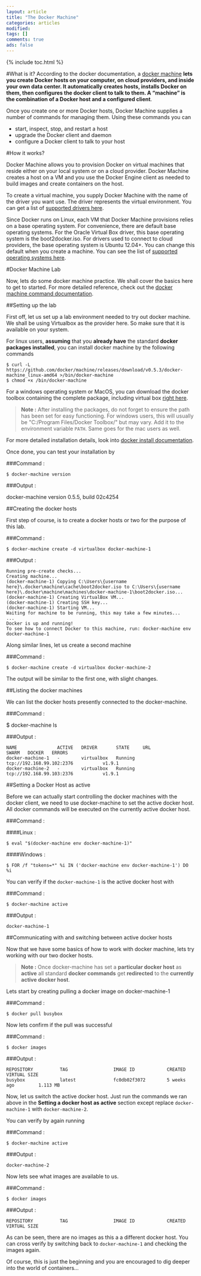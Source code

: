 ```yaml
---
layout: article
title: "The Docker Machine"
categories: articles
modified: 
tags: []
comments: true
ads: false
---
```


{% include toc.html %}

#What is it?
According to the docker documentation, a [docker machine](https://docs.docker.com/machine/ "Docker Machine Documentation.") **lets you create Docker hosts  on your computer, on cloud providers, and inside your own data center. It automatically creates hosts, installs Docker on them, then configures the docker client to talk to them. A “machine” is the combination of a Docker host and a configured client**.

Once you create one or more Docker hosts, Docker Machine supplies a number of commands for managing them. Using these commands you can

 - start, inspect, stop, and restart a host
 - upgrade the Docker client and daemon
 - configure a Docker client to talk to your host

#How it works?

Docker Machine allows you to provision Docker on virtual machines that reside either on your local system or on a cloud provider. Docker Machine creates a host on a VM and you use the Docker Engine client as needed to build images and create containers on the host.

To create a virtual machine, you supply Docker Machine with the name of the driver you want use. The driver represents the virtual environment.
You can get a list of [supported drivers here](https://docs.docker.com/machine/drivers/ "Supported docker machine drivers").

Since Docker runs on Linux, each VM that Docker Machine provisions relies on a base operating system. For convenience, there are default base operating systems. For the Oracle Virtual Box driver, this base operating system is the boot2docker.iso. For drivers used to connect to cloud providers, the base operating system is Ubuntu 12.04+. You can change this default when you create a machine. You can see the list of [supported operating systems here](https://docs.docker.com/machine/drivers/os-base/ "Docker machine supported OSes").

#Docker Machine Lab

Now, lets do some docker machine practice. We shall cover the basics here to get to started. For more detailed reference, check out the [docker machine command documentation](https://docs.docker.com/machine/reference/ "Docker machine command documentation").

##Setting up the lab

First off, let us set up a lab environment needed to try out docker machine. We shall be using Virtualbox as the provider here. So make sure that it is available on your system. 

For linux users, **assuming** that you **already have** the standard **docker packages installed**, you can install docker machine by the following commands

    $ curl -L https://github.com/docker/machine/releases/download/v0.5.3/docker-machine_linux-amd64 >/bin/docker-machine
    $ chmod +x /bin/docker-machine

For a windows operating system or MacOS, you can download the docker toolbox containing the complete package, including virtual box [right here](https://www.docker.com/docker-toolbox "Docker toolbox link").

> **Note :** After installing the packages, do not forget to ensure the path has been set for easy functioning. For windows users, this will usually be "C:/Program Files/Docker Toolbox/" but may vary. Add it to the environment variable `PATH`. Same goes for the mac users as well.

For more detailed installation details, look into [docker install documentation](https://docs.docker.com/machine/install-machine/ "Installing docker machine on linux."). 

Once done, you can test your installation by 

###Command :

    $ docker-machine version

###Output :

docker-machine version 0.5.5, build 02c4254

##Creating the docker hosts

First step of course, is to create a docker hosts or two for the purpose of this lab.

###Command :  

    $ docker-machine create -d virtualbox docker-machine-1

###Output : 

    Running pre-create checks...
    Creating machine...
    (docker-machine-1) Copying C:\Users\{username here}\.docker\machine\cache\boot2docker.iso to C:\Users\{username here}\.docker\machine\machines\docker-machine-1\boot2docker.iso...
    (docker-machine-1) Creating VirtualBox VM...
    (docker-machine-1) Creating SSH key...
    (docker-machine-1) Starting VM...
    Waiting for machine to be running, this may take a few minutes...
    ...
    Docker is up and running!
    To see how to connect Docker to this machine, run: docker-machine env docker-machine-1

Along similar lines, let us create a second machine

###Command :

    $ docker-machine create -d virtualbox docker-machine-2

The output will be similar to the first one, with slight changes.

##Listing the docker machines

We can list the docker hosts presently connected to the docker-machine.

###Command : 

$ docker-machine ls

###Output : 

    NAME               ACTIVE   DRIVER       STATE     URL                         SWARM   DOCKER   ERRORS
    docker-machine-1   -        virtualbox   Running   tcp://192.168.99.102:2376           v1.9.1
    docker-machine-2   -        virtualbox   Running   tcp://192.168.99.103:2376           v1.9.1

##Setting a Docker Host as active

Before we can actually start controlling the docker machines with the docker client, we need to use docker-machine to set the active docker host. All docker commands will be executed on the currently active docker host.

###Command : 

####Linux : 

    $ eval "$(docker-machine env docker-machine-1)"

####Windows : 

    $ FOR /f "tokens=*" %i IN ('docker-machine env docker-machine-1') DO %i

You can verify if the `docker-machine-1` is the active docker host with

###Command : 

    $ docker-machine active

###Output : 

    docker-machine-1

##Communicating with and switching between active docker hosts

Now that we have some basics of how to work with docker machine, lets try working with our two docker hosts. 

> **Note :** Once docker-machine has set a **particular docker host** as **active** all standard **docker commands** get **redirected** to the **currently active docker host**.

Lets start by creating pulling a docker image on docker-machine-1

###Command : 

    $ docker pull busybox

Now lets confirm if the pull was successful

###Command : 

    $ docker images

###Output : 

    REPOSITORY          TAG                 IMAGE ID            CREATED             VIRTUAL SIZE
    busybox             latest              fc0db02f3072        5 weeks ago         1.113 MB

Now, let us switch the active docker host. Just run the commands we ran above in the **Setting a docker host as active** section except replace `docker-machine-1` with `docker-machine-2`.

You can verify by again running

###Command : 

    $ docker-machine active

###Output : 

    docker-machine-2

Now lets see what images are available to us.

###Command : 

    $ docker images

###Output : 

    REPOSITORY          TAG                 IMAGE ID            CREATED             VIRTUAL SIZE

As can be seen, there are no images as this a a different docker host. You can cross verify by switching back to `docker-machine-1` and checking the images again.

Of course, this is just the beginning and you are encouraged to dig deeper into the world of containers...


